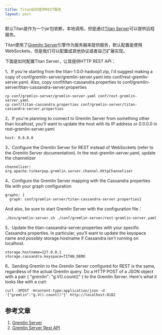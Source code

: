 ```yaml
---
title: Titan如何提供REST服务
layout: post
---
```


默认Titan是作为一个jar包依赖，本地调用。但是通过[Titan Server](http://s3.thinkaurelius.com/docs/titan/1.0.0/server.html)可以提供远程服务。

Titan使用了[Gremlin Server](http://tinkerpop.incubator.apache.org/docs/3.0.1-incubating/#gremlin-server)引擎作为服务器来提供服务，默认配置是使用WebSockets，但是我们可以配置成其他协议或者自己扩展实现。

下面是如何配置Titan Server，让其提供HTTP REST API：

1、If you're starting from the titan-1.0.0-hadoop1.zip, I'd suggest making a copy of conf/gremlin-server/gremlin-server.yaml into conf/rest-gremlin-server.yaml. Also, copy conf/titan-cassandra.properties to conf/gremlin-server/titan-cassandra-server.properties

	cp conf/gremlin-server/gremlin-server.yaml conf/rest-gremlin-server.yaml
	cp conf/titan-cassandra.properties conf/gremlin-server/titan-cassandra-server.properties

2、If you're planning to connect to Gremlin Server from something other than localhost, you'll want to update the host with its IP address or 0.0.0.0 in rest-gremlin-server.yaml

	host: 0.0.0.0

3、Configure the Gremlin Server for REST instead of WebSockets (refer to the Gremlin Server documentation). In the rest-gremlin-server.yaml, update the channelizer

	channelizer: org.apache.tinkerpop.gremlin.server.channel.HttpChannelizer

4、Configure the Gremlin Server mapping with the Cassandra properties file with your graph configuration

	graphs: {
	  graph: conf/gremlin-server/titan-cassandra-server.properties}

And also, be sure to start Gremlin Server with the configuration file：

	./bin/gremlin-server.sh ./conf/gremlin-server/rest-gremlin-server.yaml

5、Update the titan-cassandra-server.properties with your specific Cassandra properties. In particular, you'll want to update the keyspace name and possibly storage.hostname if Cassandra isn't running on localhost.

	storage.hostname=127.0.0.1
	storage.cassandra.keyspace=TITAN_DEMO

6、Sending Gremlin to the Gremlin Server configured for REST is the same, regardless of the actual Gremlin query. Do a HTTP POST of a JSON object with a pair { "gremlin": "g.V().count()" } to the Gremlin Server. Here's what it looks like with a curl:

	curl -XPOST -Hcontent-type:application/json -d '{"gremlin":"g.V().count()"}' http://localhost:8182



参考文章
-------

1. [Gremlin Server](http://tinkerpop.incubator.apache.org/docs/3.0.1-incubating/#gremlin-server)
2. [Gremlin Server Rest API](https://groups.google.com/forum/#!msg/aureliusgraphs/v4UcYwE5UVU/vRa_xvD7CAAJ)



